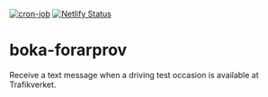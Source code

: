 [![cron-job](https://github.com/karlerikjonatan/boka-forarprov/actions/workflows/cron-job.yaml/badge.svg)](https://github.com/karlerikjonatan/boka-forarprov/actions/workflows/cron-job.yaml) [![Netlify Status](https://api.netlify.com/api/v1/badges/6cd4c2a9-aefd-41d2-b98b-569c71c0ce70/deploy-status)](https://app.netlify.com/sites/admiring-hoover-2e4446/deploys)
# boka-forarprov
Receive a text message when a driving test occasion is available at Trafikverket.
